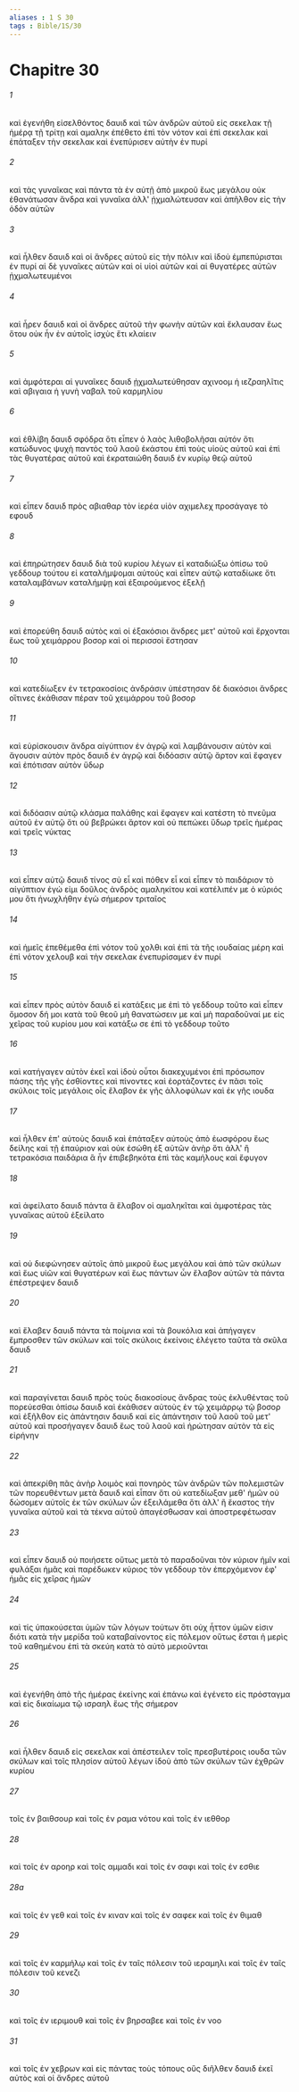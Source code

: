 ```yaml
---
aliases : 1 S 30
tags : Bible/1S/30
---
```


# Chapitre 30

###### 1
καὶ ἐγενήθη εἰσελθόντος δαυιδ καὶ τῶν ἀνδρῶν αὐτοῦ εἰς σεκελακ τῇ ἡμέρᾳ τῇ τρίτῃ καὶ αμαληκ ἐπέθετο ἐπὶ τὸν νότον καὶ ἐπὶ σεκελακ καὶ ἐπάταξεν τὴν σεκελακ καὶ ἐνεπύρισεν αὐτὴν ἐν πυρί
###### 2
καὶ τὰς γυναῖκας καὶ πάντα τὰ ἐν αὐτῇ ἀπὸ μικροῦ ἕως μεγάλου οὐκ ἐθανάτωσαν ἄνδρα καὶ γυναῖκα ἀλλ' ᾐχμαλώτευσαν καὶ ἀπῆλθον εἰς τὴν ὁδὸν αὐτῶν
###### 3
καὶ ἦλθεν δαυιδ καὶ οἱ ἄνδρες αὐτοῦ εἰς τὴν πόλιν καὶ ἰδοὺ ἐμπεπύρισται ἐν πυρί αἱ δὲ γυναῖκες αὐτῶν καὶ οἱ υἱοὶ αὐτῶν καὶ αἱ θυγατέρες αὐτῶν ᾐχμαλωτευμένοι
###### 4
καὶ ἦρεν δαυιδ καὶ οἱ ἄνδρες αὐτοῦ τὴν φωνὴν αὐτῶν καὶ ἔκλαυσαν ἕως ὅτου οὐκ ἦν ἐν αὐτοῖς ἰσχὺς ἔτι κλαίειν
###### 5
καὶ ἀμφότεραι αἱ γυναῖκες δαυιδ ᾐχμαλωτεύθησαν αχινοομ ἡ ιεζραηλῖτις καὶ αβιγαια ἡ γυνὴ ναβαλ τοῦ καρμηλίου
###### 6
καὶ ἐθλίβη δαυιδ σφόδρα ὅτι εἶπεν ὁ λαὸς λιθοβολῆσαι αὐτόν ὅτι κατώδυνος ψυχὴ παντὸς τοῦ λαοῦ ἑκάστου ἐπὶ τοὺς υἱοὺς αὐτοῦ καὶ ἐπὶ τὰς θυγατέρας αὐτοῦ καὶ ἐκραταιώθη δαυιδ ἐν κυρίῳ θεῷ αὐτοῦ
###### 7
καὶ εἶπεν δαυιδ πρὸς αβιαθαρ τὸν ἱερέα υἱὸν αχιμελεχ προσάγαγε τὸ εφουδ
###### 8
καὶ ἐπηρώτησεν δαυιδ διὰ τοῦ κυρίου λέγων εἰ καταδιώξω ὀπίσω τοῦ γεδδουρ τούτου εἰ καταλήμψομαι αὐτούς καὶ εἶπεν αὐτῷ καταδίωκε ὅτι καταλαμβάνων καταλήμψῃ καὶ ἐξαιρούμενος ἐξελῇ
###### 9
καὶ ἐπορεύθη δαυιδ αὐτὸς καὶ οἱ ἑξακόσιοι ἄνδρες μετ' αὐτοῦ καὶ ἔρχονται ἕως τοῦ χειμάρρου βοσορ καὶ οἱ περισσοὶ ἔστησαν
###### 10
καὶ κατεδίωξεν ἐν τετρακοσίοις ἀνδράσιν ὑπέστησαν δὲ διακόσιοι ἄνδρες οἵτινες ἐκάθισαν πέραν τοῦ χειμάρρου τοῦ βοσορ
###### 11
καὶ εὑρίσκουσιν ἄνδρα αἰγύπτιον ἐν ἀγρῷ καὶ λαμβάνουσιν αὐτὸν καὶ ἄγουσιν αὐτὸν πρὸς δαυιδ ἐν ἀγρῷ καὶ διδόασιν αὐτῷ ἄρτον καὶ ἔφαγεν καὶ ἐπότισαν αὐτὸν ὕδωρ
###### 12
καὶ διδόασιν αὐτῷ κλάσμα παλάθης καὶ ἔφαγεν καὶ κατέστη τὸ πνεῦμα αὐτοῦ ἐν αὐτῷ ὅτι οὐ βεβρώκει ἄρτον καὶ οὐ πεπώκει ὕδωρ τρεῖς ἡμέρας καὶ τρεῖς νύκτας
###### 13
καὶ εἶπεν αὐτῷ δαυιδ τίνος σὺ εἶ καὶ πόθεν εἶ καὶ εἶπεν τὸ παιδάριον τὸ αἰγύπτιον ἐγώ εἰμι δοῦλος ἀνδρὸς αμαληκίτου καὶ κατέλιπέν με ὁ κύριός μου ὅτι ἠνωχλήθην ἐγὼ σήμερον τριταῖος
###### 14
καὶ ἡμεῖς ἐπεθέμεθα ἐπὶ νότον τοῦ χολθι καὶ ἐπὶ τὰ τῆς ιουδαίας μέρη καὶ ἐπὶ νότον χελουβ καὶ τὴν σεκελακ ἐνεπυρίσαμεν ἐν πυρί
###### 15
καὶ εἶπεν πρὸς αὐτὸν δαυιδ εἰ κατάξεις με ἐπὶ τὸ γεδδουρ τοῦτο καὶ εἶπεν ὄμοσον δή μοι κατὰ τοῦ θεοῦ μὴ θανατώσειν με καὶ μὴ παραδοῦναί με εἰς χεῖρας τοῦ κυρίου μου καὶ κατάξω σε ἐπὶ τὸ γεδδουρ τοῦτο
###### 16
καὶ κατήγαγεν αὐτὸν ἐκεῖ καὶ ἰδοὺ οὗτοι διακεχυμένοι ἐπὶ πρόσωπον πάσης τῆς γῆς ἐσθίοντες καὶ πίνοντες καὶ ἑορτάζοντες ἐν πᾶσι τοῖς σκύλοις τοῖς μεγάλοις οἷς ἔλαβον ἐκ γῆς ἀλλοφύλων καὶ ἐκ γῆς ιουδα
###### 17
καὶ ἦλθεν ἐπ' αὐτοὺς δαυιδ καὶ ἐπάταξεν αὐτοὺς ἀπὸ ἑωσφόρου ἕως δείλης καὶ τῇ ἐπαύριον καὶ οὐκ ἐσώθη ἐξ αὐτῶν ἀνὴρ ὅτι ἀλλ' ἢ τετρακόσια παιδάρια ἃ ἦν ἐπιβεβηκότα ἐπὶ τὰς καμήλους καὶ ἔφυγον
###### 18
καὶ ἀφείλατο δαυιδ πάντα ἃ ἔλαβον οἱ αμαληκῖται καὶ ἀμφοτέρας τὰς γυναῖκας αὐτοῦ ἐξείλατο
###### 19
καὶ οὐ διεφώνησεν αὐτοῖς ἀπὸ μικροῦ ἕως μεγάλου καὶ ἀπὸ τῶν σκύλων καὶ ἕως υἱῶν καὶ θυγατέρων καὶ ἕως πάντων ὧν ἔλαβον αὐτῶν τὰ πάντα ἐπέστρεψεν δαυιδ
###### 20
καὶ ἔλαβεν δαυιδ πάντα τὰ ποίμνια καὶ τὰ βουκόλια καὶ ἀπήγαγεν ἔμπροσθεν τῶν σκύλων καὶ τοῖς σκύλοις ἐκείνοις ἐλέγετο ταῦτα τὰ σκῦλα δαυιδ
###### 21
καὶ παραγίνεται δαυιδ πρὸς τοὺς διακοσίους ἄνδρας τοὺς ἐκλυθέντας τοῦ πορεύεσθαι ὀπίσω δαυιδ καὶ ἐκάθισεν αὐτοὺς ἐν τῷ χειμάρρῳ τῷ βοσορ καὶ ἐξῆλθον εἰς ἀπάντησιν δαυιδ καὶ εἰς ἀπάντησιν τοῦ λαοῦ τοῦ μετ' αὐτοῦ καὶ προσήγαγεν δαυιδ ἕως τοῦ λαοῦ καὶ ἠρώτησαν αὐτὸν τὰ εἰς εἰρήνην
###### 22
καὶ ἀπεκρίθη πᾶς ἀνὴρ λοιμὸς καὶ πονηρὸς τῶν ἀνδρῶν τῶν πολεμιστῶν τῶν πορευθέντων μετὰ δαυιδ καὶ εἶπαν ὅτι οὐ κατεδίωξαν μεθ' ἡμῶν οὐ δώσομεν αὐτοῖς ἐκ τῶν σκύλων ὧν ἐξειλάμεθα ὅτι ἀλλ' ἢ ἕκαστος τὴν γυναῖκα αὐτοῦ καὶ τὰ τέκνα αὐτοῦ ἀπαγέσθωσαν καὶ ἀποστρεφέτωσαν
###### 23
καὶ εἶπεν δαυιδ οὐ ποιήσετε οὕτως μετὰ τὸ παραδοῦναι τὸν κύριον ἡμῖν καὶ φυλάξαι ἡμᾶς καὶ παρέδωκεν κύριος τὸν γεδδουρ τὸν ἐπερχόμενον ἐφ' ἡμᾶς εἰς χεῖρας ἡμῶν
###### 24
καὶ τίς ὑπακούσεται ὑμῶν τῶν λόγων τούτων ὅτι οὐχ ἧττον ὑμῶν εἰσιν διότι κατὰ τὴν μερίδα τοῦ καταβαίνοντος εἰς πόλεμον οὕτως ἔσται ἡ μερὶς τοῦ καθημένου ἐπὶ τὰ σκεύη κατὰ τὸ αὐτὸ μεριοῦνται
###### 25
καὶ ἐγενήθη ἀπὸ τῆς ἡμέρας ἐκείνης καὶ ἐπάνω καὶ ἐγένετο εἰς πρόσταγμα καὶ εἰς δικαίωμα τῷ ισραηλ ἕως τῆς σήμερον
###### 26
καὶ ἦλθεν δαυιδ εἰς σεκελακ καὶ ἀπέστειλεν τοῖς πρεσβυτέροις ιουδα τῶν σκύλων καὶ τοῖς πλησίον αὐτοῦ λέγων ἰδοὺ ἀπὸ τῶν σκύλων τῶν ἐχθρῶν κυρίου
###### 27
τοῖς ἐν βαιθσουρ καὶ τοῖς ἐν ραμα νότου καὶ τοῖς ἐν ιεθθορ
###### 28
καὶ τοῖς ἐν αροηρ καὶ τοῖς αμμαδι καὶ τοῖς ἐν σαφι καὶ τοῖς ἐν εσθιε
###### 28a
καὶ τοῖς ἐν γεθ καὶ τοῖς ἐν κιναν καὶ τοῖς ἐν σαφεκ καὶ τοῖς ἐν θιμαθ
###### 29
καὶ τοῖς ἐν καρμήλῳ καὶ τοῖς ἐν ταῖς πόλεσιν τοῦ ιεραμηλι καὶ τοῖς ἐν ταῖς πόλεσιν τοῦ κενεζι
###### 30
καὶ τοῖς ἐν ιεριμουθ καὶ τοῖς ἐν βηρσαβεε καὶ τοῖς ἐν νοο
###### 31
καὶ τοῖς ἐν χεβρων καὶ εἰς πάντας τοὺς τόπους οὓς διῆλθεν δαυιδ ἐκεῖ αὐτὸς καὶ οἱ ἄνδρες αὐτοῦ

